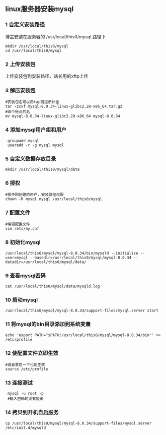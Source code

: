 ## linux服务器安装mysql

### 1 自定义安装路径

博主安装在服务器的 /usr/local/this0/mysql 路径下

```
mkdir /usr/local/this0/mysql
cd /usr/local/this0/mysql
```

### 2 上传安装包

上传安装包到安装路径，站长用的xftp上传

### 3 解压安装包

```
#安装包名可以用tap键提示补全
tar -zxvf mysql-8.0.34-linux-glibc2.28-x86_64.tar.gz 
#改个短点的名
mv mysql-8.0.34-linux-glibc2.28-x86_64 mysql-8.0.34
```

### 4 添加mysql用户组和用户

```
 groupadd mysql
 useradd -r -g mysql mysql
```

### 5 自定义数据存放目录

```
mkdir /usr/local/this0/mysql/data
```

### 6 授权

```
#授予刚创建的用户，安装路径权限
chown -R mysql.mysql /usr/local/this0/mysql
```

### 7 配置文件

```
#编辑配置文件
vim /etc/my.cnf
```

### 8 初始化mysql

```
/usr/local/this0/mysql/mysql-8.0.34/bin/mysqld --initialize --user=mysql --basedir=/usr/local/this0/mysql/mysql-8.0.34 --datadir=/usr/local/this0/mysql/data/
```

### 9 查看mysql密码

```
cat /usr/local/this0/mysql/data/mysqld.log
```

### 10 启动mysql

```
/usr/local/this0/mysql/mysql-8.0.34/support-files/mysql.server start
```

### 11 将mysql的bin目录添加到系统变量

```
echo 'export PATH="$PATH:/usr/local/this0/mysql/mysql-8.0.34/bin"' >>  /etc/profile 
```

### 12 使配置文件立即生效

```
#或者重启一下也能生效
source /etc/profile
```

### 13 连接测试

```
 mysql -u root -p
 #输入密码时没有提示
```

### 14 拷贝到开机自启服务

```
cp /usr/local/this0/mysql/mysql-8.0.34/support-files/mysql.server /etc/init.d/mysqld
```

